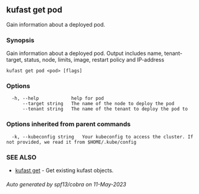 ## kufast get pod

Gain information about a deployed pod.

### Synopsis

Gain information about a deployed pod. Output includes name, tenant-target, status, node, limits, image,
restart policy and IP-address

```
kufast get pod <pod> [flags]
```

### Options

```
  -h, --help            help for pod
      --target string   The name of the node to deploy the pod
      --tenant string   The name of the tenant to deploy the pod to
```

### Options inherited from parent commands

```
  -k, --kubeconfig string   Your kubeconfig to access the cluster. If not provided, we read it from $HOME/.kube/config
```

### SEE ALSO

* [kufast get](kufast_get.md)	 - Get existing kufast objects.

###### Auto generated by spf13/cobra on 11-May-2023
